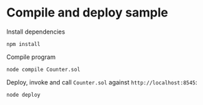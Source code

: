 # Compile and deploy sample

Install dependencies
```
npm install
```

Compile program
```
node compile Counter.sol
```

Deploy, invoke and call `Counter.sol` against `http://localhost:8545`:
```
node deploy
```

